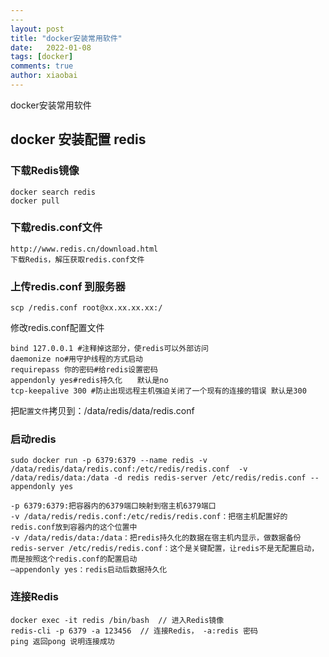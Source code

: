 ```yaml
---
​---
layout: post
title: "docker安装常用软件"
date:   2022-01-08
tags: [docker]
comments: true
author: xiaobai
---
```


docker安装常用软件

<!-- more -->

## docker 安装配置 redis

### 下载Redis镜像

```
docker search redis
docker pull
```



### 下载redis.conf文件

```
http://www.redis.cn/download.html 
下载Redis，解压获取redis.conf文件
```



### 上传redis.conf 到服务器

```
scp /redis.conf root@xx.xx.xx.xx:/
```

修改redis.conf配置文件

```
bind 127.0.0.1 #注释掉这部分，使redis可以外部访问
daemonize no#用守护线程的方式启动
requirepass 你的密码#给redis设置密码
appendonly yes#redis持久化　　默认是no
tcp-keepalive 300 #防止出现远程主机强迫关闭了一个现有的连接的错误 默认是300
```

把`配置文件`拷贝到：/data/redis/data/redis.conf



### 启动redis

```
sudo docker run -p 6379:6379 --name redis -v /data/redis/data/redis.conf:/etc/redis/redis.conf  -v /data/redis/data:/data -d redis redis-server /etc/redis/redis.conf --appendonly yes

-p 6379:6379:把容器内的6379端口映射到宿主机6379端口
-v /data/redis/redis.conf:/etc/redis/redis.conf：把宿主机配置好的redis.conf放到容器内的这个位置中
-v /data/redis/data:/data：把redis持久化的数据在宿主机内显示，做数据备份
redis-server /etc/redis/redis.conf：这个是关键配置，让redis不是无配置启动，而是按照这个redis.conf的配置启动
–appendonly yes：redis启动后数据持久化
```



### 连接Redis

```
docker exec -it redis /bin/bash  // 进入Redis镜像
redis-cli -p 6379 -a 123456  // 连接Redis， -a:redis 密码
ping 返回pong 说明连接成功
```

